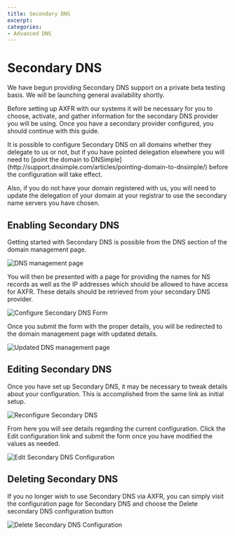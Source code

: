```yaml
---
title: Secondary DNS
excerpt:
categories:
- Advanced DNS
---
```


# Secondary DNS

<info>
We have begun providing Secondary DNS support on a private beta testing basis. We will be launching general availability shortly.
</info>

Before setting up AXFR with our systems it will be necessary for you to choose, activate, and gather information for the secondary DNS provider you will be using. Once you have a secondary provider configured, you should continue with this guide.

<warning>
It is possible to configure Secondary DNS on all domains whether they delegate to us or not, but if you have pointed delegation elsewhere you will need to [point the domain to DNSimple](http://support.dnsimple.com/articles/pointing-domain-to-dnsimple/) before the configuration will take effect.

Also, if you do not have your domain registered with us, you will need to update the delegation of your domain at your registrar to use the secondary name servers you have chosen.
</warning>

## Enabling Secondary DNS

Getting started with Secondary DNS is possible from the DNS section of the domain management page.

![DNS management page](http://cl.ly/image/3r3d162n0W2A/SetUpSecondaryDNS.jpg)

You will then be presented with a page for providing the names for NS records as well as the IP addresses which should be allowed to have access for AXFR. These details should be retrieved from your secondary DNS provider.

![Configure Secondary DNS Form](http://cl.ly/image/3Z052D3x0B3y/ConfigureSecondaryDNSForm.jpg)

Once you submit the form with the proper details, you will be redirected to the domain management page with updated details.

![Updated DNS management page](http://cl.ly/image/0j2y0v3r0N0O/SecondaryDNSConfigured.jpg)

## Editing Secondary DNS

Once you have set up Secondary DNS, it may be necessary to tweak details about your configuration. This is accomplished from the same link as initial setup.

![Reconfigure Secondary DNS](http://cl.ly/image/1o2j3n2V3a0I/ReconfigureSecondaryDNS.jpg)

From here you will see details regarding the current configuration. Click the <label>Edit configuration</label> link and submit the form once you have modified the values as needed.

![Edit Secondary DNS Configuration](http://cl.ly/image/0w2Z1Q3a1T3T/EditSecondaryDNSConfiguration.jpg)

## Deleting Secondary DNS

If you no longer wish to use Secondary DNS via AXFR, you can simply visit the configuration page for Secondary DNS and choose the <label>Delete secondary DNS configuration</label> button

![Delete Secondary DNS Configuration](http://cl.ly/image/3e0M2r1N1b3G/DeleteSecondaryDNSConfiguration.jpg)
